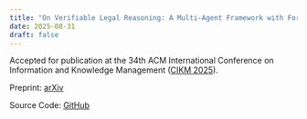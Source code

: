 ```yaml
---
title: "On Verifiable Legal Reasoning: A Multi-Agent Framework with Formalized Knowledge Representations"
date: 2025-08-31
draft: false
---
```


Accepted for publication at the 34th ACM International Conference on Information and Knowledge Management ([CIKM 2025](https://cikm2025.org/)).

Preprint: [arXiv](https://arxiv.org/abs/2509.00710)

Source Code: [GitHub](https://github.com/albsadowski/solar)

